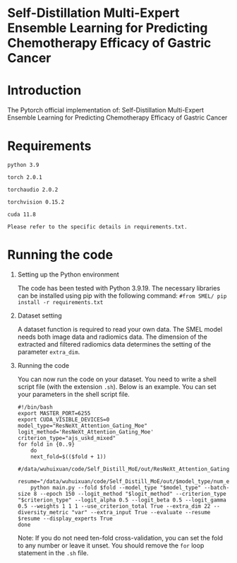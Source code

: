 # Self-Distillation Multi-Expert Ensemble Learning for Predicting Chemotherapy Efficacy of Gastric Cancer

# Introduction
The Pytorch official implementation of:
Self-Distillation Multi-Expert Ensemble Learning for Predicting Chemotherapy Efficacy of Gastric Cancer

# Requirements
    python 3.9
    
    torch 2.0.1
    
    torchaudio 2.0.2 
    
    torchvision 0.15.2    
    
    cuda 11.8
    
    Please refer to the specific details in requirements.txt.

# Running the code
1. Setting up the Python environment

    The code has been tested with Python 3.9.19. The necessary libraries can be installed using pip with the following command:
    `
    #from SMEL/
    pip install -r requirements.txt
    `
2. Dataset setting

    A dataset function is required to read your own data. The SMEL model needs both image data and radiomics data. The dimension of the extracted and filtered radiomics data determines the setting of the parameter `extra_dim`.

3. Running the code

    You can now run the code on your dataset. You need to write a shell script file (with the extension `.sh`). Below is an example. You can set your parameters in the shell script file.
    
    ```
    #!/bin/bash
    export MASTER_PORT=6255
    export CUDA_VISIBLE_DEVICES=0
    model_type="ResNeXt_Attention_Gating_Moe"
    logit_method='ResNeXt_Attention_Gating_Moe'
    criterion_type="ajs_uskd_mixed"
    for fold in {0..9}
        do
        next_fold=$(($fold + 1))
        #/data/wuhuixuan/code/Self_Distill_MoE/out/ResNeXt_Attention_Gating_Moe/num_expert3/ajs_uskd_mixed/1/1.0_1.0_1.0/var/No_Use_Weights/Use_criterion_total/final_output/Focal_weight_1.0/train/ResNeXt_Attention_Gating_Moe/model_best.pth.tar
        resume="/data/wuhuixuan/code/Self_Distill_MoE/out/$model_type/num_expert3/$criterion_type/${next_fold}/1.0_1.0_1.0/var/No_Use_Weights/Use_criterion_total/final_output/Focal_weight_1.0/train/$model_type/model_best.pth.tar"
        python main.py --fold $fold --model_type "$model_type" --batch-size 8 --epoch 150 --logit_method "$logit_method" --criterion_type "$criterion_type" --logit_alpha 0.5 --logit_beta 0.5 --logit_gamma 0.5 --weights 1 1 1 --use_criterion_total True --extra_dim 22 --diversity_metric "var" --extra_input True --evaluate --resume $resume --display_experts True
    done
    
    ```
    
    Note: If you do not need ten-fold cross-validation, you can set the fold to any number or leave it unset. You should remove the `for` loop statement in the `.sh` file.
